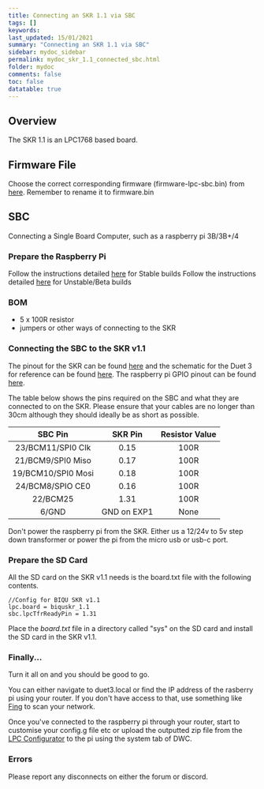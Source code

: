 ```yaml
---
title: Connecting an SKR 1.1 via SBC
tags: []
keywords: 
last_updated: 15/01/2021
summary: "Connecting an SKR 1.1 via SBC"
sidebar: mydoc_sidebar
permalink: mydoc_skr_1.1_connected_sbc.html
folder: mydoc
comments: false
toc: false
datatable: true
---
```


## Overview

The SKR 1.1 is an LPC1768 based board.

## Firmware File

Choose the correct corresponding firmware (firmware-lpc-sbc.bin) from [here](https://github.com/gloomyandy/RepRapFirmware/releases). Remember to rename it to firmware.bin

## SBC

Connecting a Single Board Computer, such as a raspberry pi 3B/3B+/4

### Prepare the Raspberry Pi

Follow the instructions detailed [here](https://github.com/gloomyandy/RepRapFirmware/wiki/SBC-LPC-Stable) for Stable builds
Follow the instructions detailed [here](https://github.com/gloomyandy/RepRapFirmware/wiki/SBC-LPC-Unstable) for Unstable/Beta builds

### BOM

* 5 x 100R resistor
* jumpers or other ways of connecting to the SKR

### Connecting the SBC to the SKR v1.1

The pinout for the SKR can be found [here](https://github.com/gloomyandy/RepRapFirmware/wiki/SKR-1.1-Pins) and the schematic for the Duet 3 for reference can be found [here](https://github.com/Duet3D/Duet3-Mainboard-6HC/blob/master/Duet3_Mainboard_v1.0/Duet3_MB_schematic_v1.0.pdf). The raspberry pi GPIO pinout can be found [here](https://www.google.com/search?q=raspberry+pi+gpio+pinout&rlz=1C1CHBD_en-GBGB889GB889&sxsrf=ALeKk01CVlA8N_CGAQqQGp-7_N3pXiV0LA:1586203613303&source=lnms&tbm=isch&sa=X&ved=2ahUKEwid56X3zNToAhXSURUIHX3IAnkQ_AUoAXoECA0QAw&biw=1920&bih=937). 

The table below shows the pins required on the SBC and what they are connected to on the SKR. Please ensure that your cables are no longer than 30cm although they should ideally be as short as possible.  

<div class="datatable-begin"></div>

| SBC Pin       | SKR Pin       | Resistor Value  |
| :-------------: |:-------------:| :---------------:|
| 23/BCM11/SPI0 Clk           | 0.15          | 100R            |
| 21/BCM9/SPI0 Miso    | 0.17          | 100R           |
| 19/BCM10/SPI0 Mosi   | 0.18          | 100R             |
| 24/BCM8/SPIO CE0   | 0.16          | 100R             |
| 22/BCM25  | 1.31          | 100R             |
| 6/GND   | GND on EXP1          | None             |

<div class="datatable-end"></div>

Don't power the raspberry pi from the SKR. Either us a 12/24v to 5v step down transformer or power the pi from the micro usb or usb-c port.

### Prepare the SD Card

All the SD card on the SKR v1.1 needs is the board.txt file with the following contents.

```
//Config for BIQU SKR v1.1
lpc.board = biquskr_1.1
sbc.lpcTfrReadyPin = 1.31
```

Place the *board.txt* file in a directory called "sys" on the SD card and install the SD card in the SKR v1.1.   

### Finally...

Turn it all on and you should be good to go.

You can either navigate to duet3.local or find the IP address of the rasberry pi using your router. If you don't have access to that, use something like [Fing](https://www.fing.com/products/fing-desktop) to scan your network.

Once you've connected to the raspberry pi through your router, start to customise your config.g file etc or upload the outputted zip file from the [LPC Configurator](https://jaysuk.github.io/LPCConfigurator) to the pi using the system tab of DWC.

### Errors

Please report any  disconnects on either the forum or discord.